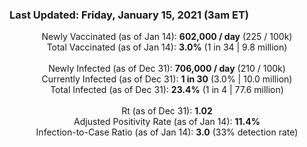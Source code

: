 ### Last Updated: Friday, January 15, 2021 (3am ET)
<p align="center">
Newly Vaccinated (as of Jan 14): <b>602,000 / day</b>
(225 / 100k)<br>
Total Vaccinated (as of Jan 14): <b>3.0%</b>
(1 in 34 | 9.8 million)<br>
<br>
Newly Infected (as of Dec 31): <b>706,000 / day</b> 
(210 / 100k)<br>
Currently Infected (as of Dec 31): <b>1 in 30</b>
(3.0% | 10.0 million)<br>
Total Infected (as of Dec 31): <b>23.4%</b>
(1 in 4 | 77.6 million)<br>
<br>
Rt (as of Dec 31): <b>1.02</b><br>
Adjusted Positivity Rate (as of Jan 14): <b>11.4%</b><br>
Infection-to-Case Ratio (as of Jan 14): <b>3.0</b> (33% detection rate)</p>